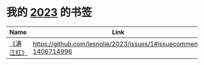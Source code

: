 # 我的 [2023](https://github.com/lesnolie/2023/issues/1) 的书签

| Name | Link | Add | Update | Has_file | 
 | ---- | ---- | ---- | ---- | ---- |
| [《满江红》]([影评](https://blog.ilxyz.cn/archives/%E6%BB%A1%E6%B1%9F%E7%BA%A2/)) | https://github.com/lesnolie/2023/issues/1#issuecomment-1406714996 | 2023-01-27 | 2023-01-27 | False |
